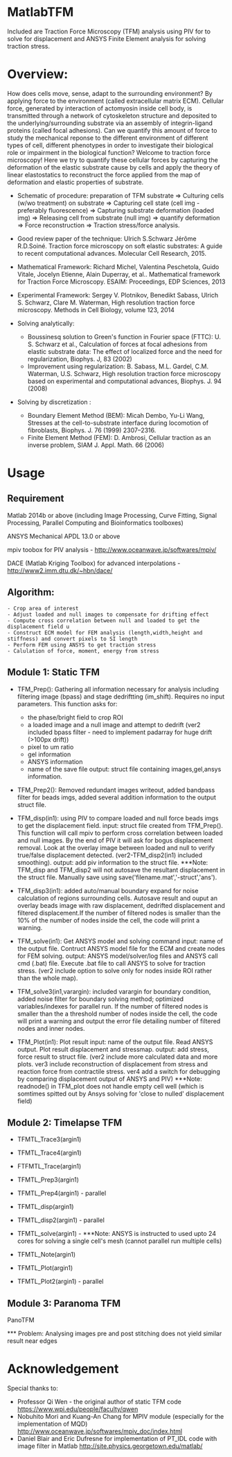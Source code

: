 # MatlabTFM

Included are Traction Force Microscopy (TFM) analysis using PIV for to solve for displacement and ANSYS Finite Element analysis for solving traction stress.

# Overview:

How does cells move, sense, adapt to the surrounding environment? By applying force to the environment (called extracellular matrix ECM). Cellular force, generated by interaction of actomyosin inside cell body, is transmitted through a network of cytoskeleton structure and deposited to the underlying/surrounding substrate via an assembly of integrin-ligand proteins (called focal adhesions). Can we quantify this amount of force to study the mechanical reponse to the different environment of different types of cell, different phenotypes in order to investigate their biological role or impairment in the biological function? Welcome to traction force microscopy! Here we try to quantify these cellular forces by capturing the deformation of the elastic substrate cause by cells and apply the theory of linear elastostatics to reconstruct the force applied from the map of deformation and elastic properties of substrate.

 - Schematic of procedure: preparation of TFM substrate => Culturing cells (w/wo treatment) on substrate => Capturing cell state (cell img - preferably fluorescence) => Capturing substrate deformation (loaded img) => Releasing cell from substrate (null img) => quantify deformation => Force reconstruction => Traction stress/force analysis.

 - Good review paper of the technique: Ulrich S.Schwarz Jérôme R.D.Soiné. Traction force microscopy on soft elastic substrates: A guide to recent computational advances. Molecular Cell Research, 2015.

 - Mathematical Framework: Richard Michel, Valentina Peschetola, Guido Vitale, Jocelyn Etienne, Alain Duperray, et al.. Mathematical
framework for Traction Force Microscopy. ESAIM: Proceedings, EDP Sciences, 2013

 - Experimental Framework: Sergey V. Plotnikov, Benedikt Sabass, Ulrich S. Schwarz, Clare M. Waterman, High resolution
traction force microscopy. Methods in Cell Biology, volume 123, 2014

 - Solving analytically: 
 	+ Boussinesq solution to Green's function in Fourier space (FTTC): U. S. Schwarz et al., Calculation of forces at focal adhesions from elastic substrate data: The effect of localized force and the need for regularization, Biophys. J, 83 (2002)
 	+ Improvement using regularization: B. Sabass, M.L. Gardel, C.M. Waterman, U.S. Schwarz, High resolution traction force microscopy based on experimental and computational advances, Biophys. J. 94 (2008)

 - Solving by discretization : 
 	+ Boundary Element Method (BEM): Micah Dembo, Yu-Li Wang, Stresses at the cell-to-substrate interface during locomotion of fibroblasts, Biophys. J. 76 (1999) 2307–2316.
 	+ Finite Element Method (FEM): D. Ambrosi, Cellular traction as an inverse problem, SIAM J. Appl. Math. 66 (2006)

# Usage

## Requirement
Matlab 2014b or above (including Image Processing, Curve Fitting, Signal Processing, Parallel Computing and Bioinformatics toolboxes) 

ANSYS Mechanical APDL 13.0 or above 

mpiv toobox for PIV analysis - http://www.oceanwave.jp/softwares/mpiv/

DACE (Matlab Kriging Toolbox) for advanced interpolations - http://www2.imm.dtu.dk/~hbn/dace/

## Algorithm: 
	- Crop area of interest
	- Adjust loaded and null images to compensate for drifting effect
	- Compute cross correlation between null and loaded to get the displacement field u
	- Construct ECM model for FEM analysis (length,width,height and stiffness) and convert pixels to SI length
	- Perform FEM using ANSYS to get traction stress
	- Calulation of force, moment, energy from stress
 
	
## Module 1: Static TFM

 - TFM_Prep(): Gathering all information necessary for analysis including filtering image (bpass) and stage dedriftting (im_shift).
Requires no input parameters. This function asks for: 
	- the phase/bright field to crop ROI
	- a loaded image and a null image and attempt to dedrift 
	(ver2 included bpass filter - need to implement padarray for huge drift (>100px drift))
	- pixel to um ratio
	- gel information
	- ANSYS information
	- name of the save file
output: struct file containing images,gel,ansys information.
 - TFM_Prep2(): Removed redundant images writeout, added bandpass filter for beads imgs, added several addition information to the output struct file.
 
 - TFM_disp(in1): using PIV to compare loaded and null force beads imgs to get the displacement field.
input: struct file created from TFM_Prep(). This function will call mpiv to perform cross correlation between loaded and null images.
By the end of PIV it will ask for bogus displacement removal. Look at the overlay image between loaded and null to verify true/false displacement detected.
(ver2-TFM_disp2(in1) included smoothing).
output: add piv information to the struct file.
***Note: TFM_disp and TFM_disp2 will not autosave the resultant displacement in the struct file. Manually save using save('filename.mat','-struct','ans').

 - TFM_disp3(in1): added auto/manual boundary expand for noise calculation of regions surrounding cells. Autosave result and ouput an overlay beads image with raw displacement, dedrifted displacement and filtered displacement.If the number of filtered nodes is smaller than the 10% of the number of nodes inside the cell, the code will print a warning.

 - TFM_solve(in1): Get ANSYS model and solving command
input: name of the output file. Contruct ANSYS model file for the ECM and create nodes for FEM solving.
output: ANSYS model/solver/log files and ANSYS call cmd (.bat) file. Execute .bat file to call ANSYS to solve for traction stress.
(ver2 include option to solve only for nodes inside ROI rather than the whole map).

 - TFM_solve3(in1,varargin): included varargin for boundary condition, added noise filter for boundary solving method; optimized variables/indexes for parallel run. If the number of filtered nodes is smaller than the a threshold number of nodes inside the cell, the code will print a warning and output the error file detailing number of filtered nodes and inner nodes. 

 - TFM_Plot(in1): Plot result
input: name of the output file. Read ANSYS output. Plot result displacement and stressmap.
output: add stress, force result to struct file.
(ver2 include more calculated data and more plots. ver3 include reconstruction of displacement from stress and reaction force from contractile stress. ver4 add a switch for debugging by comparing displacement output of ANSYS and PIV) 
***Note: readnode() in TFM_plot does not handle empty cell well (which is somtimes spitted out by Ansys solving for 'close to nulled' displacement field)  

## Module 2: Timelapse TFM

- TFMTL_Trace3(argin1)

- TFMTL_Trace4(argin1)

- FTFMTL_Trace(argin1)

- TFMTL_Prep3(argin1)

- TFMTL_Prep4(argin1) - parallel

- TFMTL_disp(argin1)

- TFMTL_disp2(argin1) - parallel

- TFMTL_solve(argin1) - 
***Note: ANSYS is instructed to used upto 24 cores for solving a single cell's mesh (cannot parallel run multiple cells)

- TFMTL_Note(argin1)

- TFMTL_Plot(argin1)

- TFMTL_Plot2(argin1) - parallel


## Module 3: Paranoma TFM

PanoTFM

*** Problem: Analysing images pre and post stitching does not yield similar result near edges

# Acknowledgement

Special thanks to:
 - Professor Qi Wen - the original author of static TFM code https://www.wpi.edu/people/faculty/qwen
 - Nobuhito Mori and Kuang-An Chang for MPIV module (especially for the implementation of MQD) http://www.oceanwave.jp/softwares/mpiv_doc/index.html
 - Daniel Blair and Eric Dufresne for implementation of PT_IDL code with image filter in Matlab http://site.physics.georgetown.edu/matlab/
